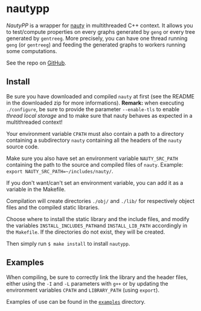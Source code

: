 # nautypp

*NautyPP* is a wrapper for [nauty](https://pallini.di.uniroma1.it/) in multithreaded C++ context.
It allows you to test/compute properties on every graphs generated by `geng` or every tree generated by `gentreeg`.
More precisely, you can have one thread running `geng` (or `gentreeg`) and feeding the generated graphs to workers
running some computations.

See the repo on [GitHub](https://github.com/RobinPetit/nautypp).

## Install

Be sure you have downloaded and compiled `nauty` at first (see the README in the downloaded zip for more informations).
**Remark:** when executing `./configure`, be sure to provide the parameter `--enable-tls` to enable *thread local storage*
and to make sure that nauty behaves as expected in a multithreaded context!

Your environment variable `CPATH` must also contain a path to a directory containing a subdirectory `nauty` containing
all the headers of the `nauty` source code.

Make sure you also have set an environment variable `NAUTY_SRC_PATH` containing the path to the source and compiled
files of `nauty`. Example: `export NAUTY_SRC_PATH=~/includes/nauty/`.

If you don't want/can't set an environment variable, you can add it as a variable in the Makefile.

Compilation will create directories `./obj/` and `./lib/` for respectively object files and the compiled static libraries.

Choose where to install the static library and the include files, and modify the variables `INSTALL_INCLUDES_PATH`and
`INSTALL_LIB_PATH` accordingly in the `Makefile`. If the directories do not exist, they will be created.

Then simply run `$ make install` to install `nautypp`.

## Examples

When compiling, be sure to correctly link the library and the header files, either using the `-I` and `-L` parameters
with `g++` or by updating the environment variables `CPATH` and `LIBRARY_PATH` (using `export`).

Examples of use can be found in the [`examples`](https://github.com/RobinPetit/nautypp/tree/main/examples) directory.

